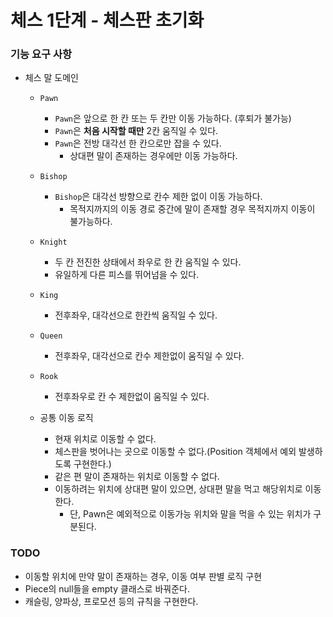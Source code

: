 # 체스 1단계 - 체스판 초기화

### 기능 요구 사항

- 체스 말 도메인
    - `Pawn`
        - `Pawn`은 앞으로 한 칸 또는 두 칸만 이동 가능하다. (후퇴가 불가능)
        - `Pawn`은 **처음 시작할 때만** 2칸 움직일 수 있다.
        - `Pawn`은 전방 대각선 한 칸으로만 잡을 수 있다.
            - 상대편 말이 존재하는 경우에만 이동 가능하다.

    - `Bishop`
        - `Bishop`은 대각선 방향으로 칸수 제한 없이 이동 가능하다.
            - 목적지까지의 이동 경로 중간에 말이 존재할 경우 목적지까지 이동이 불가능하다.

    - `Knight`
        - 두 칸 전진한 상태에서 좌우로 한 칸 움직일 수 있다.
        - 유일하게 다른 피스를 뛰어넘을 수 있다.

    - `King`
        - 전후좌우, 대각선으로 한칸씩 움직일 수 있다.

    - `Queen`
        - 전후좌우, 대각선으로 칸수 제한없이 움직일 수 있다.

    - `Rook`
        - 전후좌우로 칸 수 제한없이 움직일 수 있다.

    - 공통 이동 로직
        - 현재 위치로 이동할 수 없다.
        - 체스판을 벗어나는 곳으로 이동할 수 없다.(Position 객체에서 예외 발생하도록 구현한다.)
        - 같은 편 말이 존재하는 위치로 이동할 수 없다.
        - 이동하려는 위치에 상대편 말이 있으면, 상대편 말을 먹고 해당위치로 이동한다.
            - 단, Pawn은 예외적으로 이동가능 위치와 말을 먹을 수 있는 위치가 구분된다.

### TODO

- 이동할 위치에 만약 말이 존재하는 경우, 이동 여부 판별 로직 구현
- Piece의 null들을 empty 클래스로 바꿔준다.
- 캐슬링, 양파상, 프로모션 등의 규칙을 구현한다.